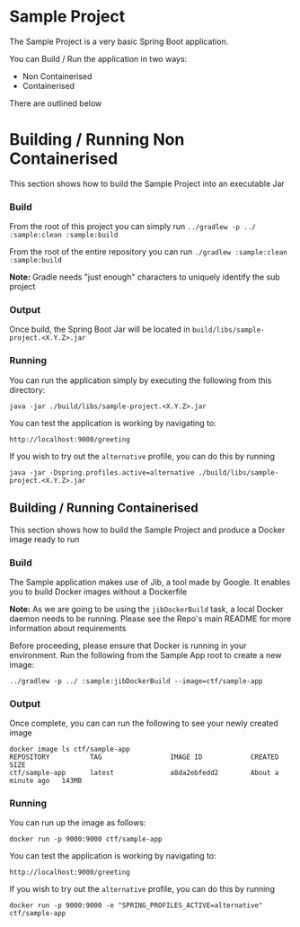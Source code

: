 # Sample Project

The Sample Project is a very basic Spring Boot application.

You can Build / Run the application in two ways:

- Non Containerised
- Containerised

There are outlined below

# Building / Running Non Containerised

This section shows how to build the Sample Project into an executable Jar

### Build

From the root of this project you can simply run  `../gradlew -p ../ :sample:clean :sample:build`

From the root of the entire repository you can run `./gradlew :sample:clean :sample:build`

**Note:** Gradle needs "just enough" characters to uniquely identify the sub project 

### Output

Once build, the Spring Boot Jar will be located in `build/libs/sample-project.<X.Y.Z>.jar` 

### Running

You can run the application simply by executing the following from this directory:

`java -jar ./build/libs/sample-project.<X.Y.Z>.jar`

You can test the application is working by navigating to:

`http://localhost:9000/greeting`

If you wish to try out the `alternative` profile, you can do this by running

`java -jar -Dspring.profiles.active=alternative ./build/libs/sample-project.<X.Y.Z>.jar`

## Building / Running Containerised

This section shows how to build the Sample Project and produce a Docker image ready to run

### Build

The Sample application makes use of Jib, a tool made by Google. It enables you to build Docker images without a Dockerfile

**Note:** As we are going to be using the `jibDockerBuild` task, a local Docker daemon needs to be running.
Please see the Repo's main README for more information about requirements

Before proceeding, please ensure that Docker is running in your environment.
Run the following from the Sample App root to create a new image:

`../gradlew -p ../ :sample:jibDockerBuild --image=ctf/sample-app`

### Output

Once complete, you can can run the following to see your newly created image

```shell script
docker image ls ctf/sample-app
REPOSITORY          TAG                 IMAGE ID            CREATED              SIZE
ctf/sample-app      latest              a8da2ebfedd2        About a minute ago   143MB
```

### Running

You can run up the image as follows: 

`docker run -p 9000:9000 ctf/sample-app`

You can test the application is working by navigating to:

`http://localhost:9000/greeting`

If you wish to try out the `alternative` profile, you can do this by running

`docker run -p 9000:9000 -e "SPRING_PROFILES_ACTIVE=alternative" ctf/sample-app`



